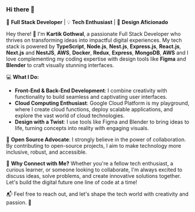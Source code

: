 ### Hi there 👋 

🚀 **Full Stack Developer** | 💡 **Tech Enthusiast** | 🎨 **Design Aficionado**

Hey there! 👋 I'm **Kartik Gothwal**, a passionate Full Stack Developer who thrives on transforming ideas into impactful digital experiences. My tech stack is powered by **TypeScript**, **Node.js**, **Nest.js**, **Express.js**, **React.js**, **Next.js** and **NestJS**, **AWS**, **Docker**, **Redux**, **Express**, **MongoDB**, **AWS** and I love complementing my coding expertise with design tools like **Figma** and **Blender** to craft visually stunning interfaces. 

💻 **What I Do:**
- **Front-End & Back-End Development**: I combine creativity with functionality to build seamless and captivating user interfaces.
- **Cloud Computing Enthusiast**: Google Cloud Platform is my playground, where I create cloud functions, deploy scalable applications, and explore the vast world of cloud technologies. 
- **Design with a Twist**: I use tools like Figma and Blender to bring ideas to life, turning concepts into reality with engaging visuals.

🧩 **Open Source Advocate**: I strongly believe in the power of collaboration. By contributing to open-source projects, I aim to make technology more inclusive, robust, and accessible.

🌟 **Why Connect with Me?**
Whether you're a fellow tech enthusiast, a curious learner, or someone looking to collaborate, I'm always excited to discuss ideas, solve problems, and create innovative solutions together. Let's build the digital future one line of code at a time!

📬 Feel free to reach out, and let's shape the tech world with creativity and passion. 🚀

<!-- [![Top Langs](https://github-readme-stats.vercel.app/api/top-langs/?username=lishugupta652&layout=compact)](https://github.com/lishugupta652) -->
